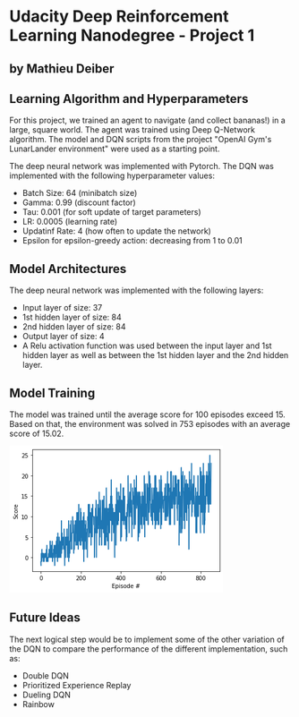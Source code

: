 # Udacity Deep Reinforcement Learning Nanodegree - Project 1
## by Mathieu Deiber

## Learning Algorithm and Hyperparameters
For this project, we trained an agent to navigate (and collect bananas!) in a large, square world. The agent was trained using Deep Q-Network algorithm. The model and DQN scripts from the project "OpenAI Gym's LunarLander environment" were used as a starting point.

The deep neural network was implemented with Pytorch. The DQN was implemented with the following hyperparameter values:
* Batch Size: 64 (minibatch size)
* Gamma: 0.99 (discount factor)
* Tau: 0.001 (for soft update of target parameters)
* LR: 0.0005 (learning rate)
* Updatinf Rate: 4 (how often to update the network)
* Epsilon for epsilon-greedy action: decreasing from 1 to 0.01

## Model Architectures
The deep neural network was implemented with the following layers:
* Input layer of size: 37
* 1st hidden layer of size: 84
* 2nd hidden layer of size: 84
* Output layer of size: 4
*  A Relu activation function was used between the input layer and 1st hidden layer as well as between the 1st hidden layer and the 2nd hidden layer.

## Model Training

The model was trained until the average score for 100 episodes exceed 15. Based on that, the environment was solved in 753 episodes with an average score of 15.02.

![Learning Curve](learning.png)

## Future Ideas


The next logical step would be to implement some of the other variation of the DQN to compare the performance of the different implementation, such as:
* Double DQN
* Prioritized Experience Replay
* Dueling DQN
* Rainbow

